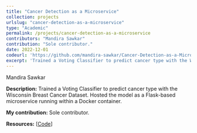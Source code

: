 ```yaml
---
title: "Cancer Detection as a Microservice"
collection: projects
urlslug: "cancer-detection-as-a-microservice"
type: "Academic"
permalink: /projects/cancer-detection-as-a-microservice
contributors: "Mandira Sawkar"
contribution: "Sole contributor."
date: 2022-12-01
codeurl: 'https://github.com/mandira-sawkar/Cancer-Detection-as-a-Microservice'
excerpt: 'Trained a Voting Classifier to predict cancer type with the Wisconsin Breast Cancer Dataset. Hosted the model as a Flask-based microservice running within a Docker container.'
---
```


Mandira Sawkar

**Description:**
Trained a Voting Classifier to predict cancer type with the Wisconsin Breast Cancer Dataset. Hosted the model as a Flask-based microservice running within a Docker container.

**My contribution:**
Sole contributor.

**Resources:** [[Code](https://github.com/mandira-sawkar/Cancer-Detection-as-a-Microservice)]
